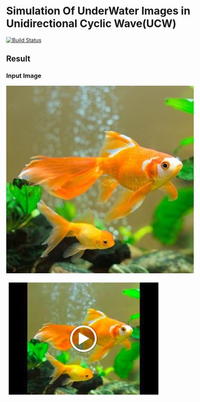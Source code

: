 # Simulation Of UnderWater Images in Unidirectional Cyclic Wave(UCW) 

[![Build Status][travis-image]][travis-url]

## Result

### Input Image 

![input_image](UWSimImages/fish.jpg)

[![Watch the video](readmeImage/preview.png)](https://youtu.be/3byld9TMBKw)

<!-- Markdown link & img dfn's -->
[travis-image]: https://img.shields.io/travis/dbader/node-datadog-metrics/master.svg?style=flat-square
[travis-url]: https://travis-ci.org/dbader/node-datadog-metrics


